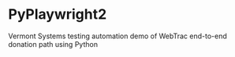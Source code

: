 # PyPlaywright2
 Vermont Systems testing automation demo of WebTrac end-to-end donation path using Python
